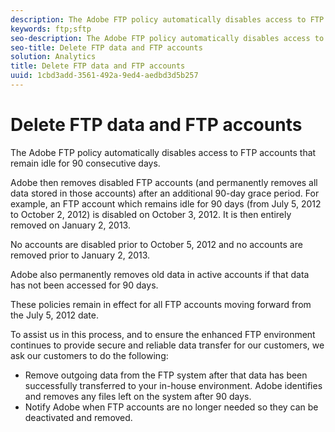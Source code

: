 ```yaml
---
description: The Adobe FTP policy automatically disables access to FTP accounts that remain idle for 90 consecutive days.
keywords: ftp;sftp
seo-description: The Adobe FTP policy automatically disables access to FTP accounts that remain idle for 90 consecutive days.
seo-title: Delete FTP data and FTP accounts
solution: Analytics
title: Delete FTP data and FTP accounts
uuid: 1cbd3add-3561-492a-9ed4-aedbd3d5b257
---
```


# Delete FTP data and FTP accounts

The Adobe FTP policy automatically disables access to FTP accounts that remain idle for 90 consecutive days.

 Adobe then removes disabled FTP accounts (and permanently removes all data stored in those accounts) after an additional 90-day grace period. For example, an FTP account which remains idle for 90 days (from July 5, 2012 to October 2, 2012) is disabled on October 3, 2012. It is then entirely removed on January 2, 2013.

No accounts are disabled prior to October 5, 2012 and no accounts are removed prior to January 2, 2013.

Adobe also permanently removes old data in active accounts if that data has not been accessed for 90 days.

These policies remain in effect for all FTP accounts moving forward from the July 5, 2012 date.

To assist us in this process, and to ensure the enhanced FTP environment continues to provide secure and reliable data transfer for our customers, we ask our customers to do the following:

* Remove outgoing data from the FTP system after that data has been successfully transferred to your in-house environment. Adobe identifies and removes any files left on the system after 90 days. 
* Notify Adobe when FTP accounts are no longer needed so they can be deactivated and removed.

